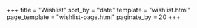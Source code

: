 +++
title = "Wishlist"
sort_by = "date"
template = "wishlist.html"
page_template = "wishlist-page.html"
paginate_by = 20
+++
